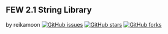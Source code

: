 ## FEW 2.1 String Library
by reikamoon
[![GitHub issues](https://img.shields.io/github/issues/reikamoon/FEW2.1_StringLibrary)](https://github.com/reikamoon/FEW2.1_StringLibrary/issues)
[![GitHub stars](https://img.shields.io/github/stars/reikamoon/FEW2.1_StringLibrary)](https://github.com/reikamoon/FEW2.1_StringLibrary/stargazers)
[![GitHub forks](https://img.shields.io/github/forks/reikamoon/FEW2.1_StringLibrary)](https://github.com/reikamoon/FEW2.1_StringLibrary/network)

